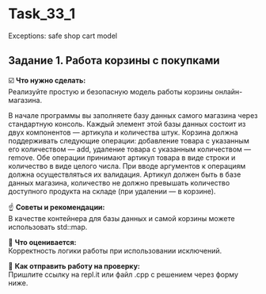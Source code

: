 # Task_33_1
Exceptions: safe shop cart model

## Задание 1. Работа корзины с покупками

☑️ <b>Что нужно сделать:</br></b>
Реализуйте простую и безопасную модель работы корзины онлайн-магазина.

В начале программы вы заполняете базу данных самого магазина через стандартную консоль. Каждый элемент этой базы данных состоит из двух компонентов — артикула и количества штук.
Корзина должна поддерживать следующие операции: добавление товара с указанным его количеством — add, удаление товара с указанным количеством — remove. Обе операции принимают артикул товара в виде строки и количество в виде целого числа.
При вводе аргументов к операциям должна осуществляться их валидация. Артикул должен быть в базе данных магазина, количество не должно превышать количество доступного продукта на складе (при удалении — в корзине).


☝️ <b>Советы и рекомендации:</b></br>
В качестве контейнера для базы данных и самой корзины можете использовать std::map.

:pushpin: <b>Что оценивается:</br></b>
Корректность логики работы при использовании исключений.

:pushpin: <b>Как отправить работу на проверку:</br></b>
Пришлите ссылку на repl.it или файл .срр с решением через форму ниже.
